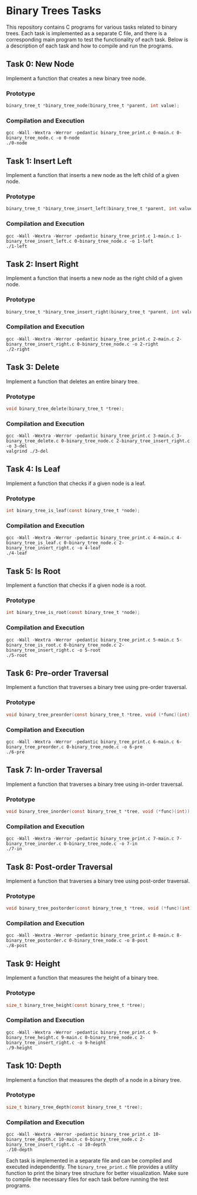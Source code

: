 # Binary Trees Tasks

This repository contains C programs for various tasks related to binary trees. Each task is implemented as a separate C file, and there is a corresponding main program to test the functionality of each task. Below is a description of each task and how to compile and run the programs.

## Task 0: New Node

Implement a function that creates a new binary tree node.

### Prototype

```c
binary_tree_t *binary_tree_node(binary_tree_t *parent, int value);
```

### Compilation and Execution

```shell
gcc -Wall -Wextra -Werror -pedantic binary_tree_print.c 0-main.c 0-binary_tree_node.c -o 0-node
./0-node
```

## Task 1: Insert Left

Implement a function that inserts a new node as the left child of a given node.

### Prototype

```c
binary_tree_t *binary_tree_insert_left(binary_tree_t *parent, int value);
```

### Compilation and Execution

```shell
gcc -Wall -Wextra -Werror -pedantic binary_tree_print.c 1-main.c 1-binary_tree_insert_left.c 0-binary_tree_node.c -o 1-left
./1-left
```

## Task 2: Insert Right

Implement a function that inserts a new node as the right child of a given node.

### Prototype

```c
binary_tree_t *binary_tree_insert_right(binary_tree_t *parent, int value);
```

### Compilation and Execution

```shell
gcc -Wall -Wextra -Werror -pedantic binary_tree_print.c 2-main.c 2-binary_tree_insert_right.c 0-binary_tree_node.c -o 2-right
./2-right
```

## Task 3: Delete

Implement a function that deletes an entire binary tree.

### Prototype

```c
void binary_tree_delete(binary_tree_t *tree);
```

### Compilation and Execution

```shell
gcc -Wall -Wextra -Werror -pedantic binary_tree_print.c 3-main.c 3-binary_tree_delete.c 0-binary_tree_node.c 2-binary_tree_insert_right.c -o 3-del
valgrind ./3-del
```

## Task 4: Is Leaf

Implement a function that checks if a given node is a leaf.

### Prototype

```c
int binary_tree_is_leaf(const binary_tree_t *node);
```

### Compilation and Execution

```shell
gcc -Wall -Wextra -Werror -pedantic binary_tree_print.c 4-main.c 4-binary_tree_is_leaf.c 0-binary_tree_node.c 2-binary_tree_insert_right.c -o 4-leaf
./4-leaf
```

## Task 5: Is Root

Implement a function that checks if a given node is a root.

### Prototype

```c
int binary_tree_is_root(const binary_tree_t *node);
```

### Compilation and Execution

```shell
gcc -Wall -Wextra -Werror -pedantic binary_tree_print.c 5-main.c 5-binary_tree_is_root.c 0-binary_tree_node.c 2-binary_tree_insert_right.c -o 5-root
./5-root
```

## Task 6: Pre-order Traversal

Implement a function that traverses a binary tree using pre-order traversal.

### Prototype

```c
void binary_tree_preorder(const binary_tree_t *tree, void (*func)(int));
```

### Compilation and Execution

```shell
gcc -Wall -Wextra -Werror -pedantic binary_tree_print.c 6-main.c 6-binary_tree_preorder.c 0-binary_tree_node.c -o 6-pre
./6-pre
```

## Task 7: In-order Traversal

Implement a function that traverses a binary tree using in-order traversal.

### Prototype

```c
void binary_tree_inorder(const binary_tree_t *tree, void (*func)(int));
```

### Compilation and Execution

```shell
gcc -Wall -Wextra -Werror -pedantic binary_tree_print.c 7-main.c 7-binary_tree_inorder.c 0-binary_tree_node.c -o 7-in
./7-in
```

## Task 8: Post-order Traversal

Implement a function that traverses a binary tree using post-order traversal.

### Prototype

```c
void binary_tree_postorder(const binary_tree_t *tree, void (*func)(int));
```

### Compilation and Execution

```shell
gcc -Wall -Wextra -Werror -pedantic binary_tree_print.c 8-main.c 8-binary_tree_postorder.c 0-binary_tree_node.c -o 8-post
./8-post
```

## Task 9: Height

Implement a function that measures the height of a binary tree.

### Prototype

```c
size_t binary_tree_height(const binary_tree_t *tree);
```

### Compilation and Execution

```shell
gcc -Wall -Wextra -Werror -pedantic binary_tree_print.c 9-binary_tree_height.c 9-main.c 0-binary_tree_node.c 2-binary_tree_insert_right.c -o 9-height
./9-height
```

## Task 10: Depth

Implement a function that measures the depth of a node in a binary tree.

### Prototype

```c
size_t binary_tree_depth(const binary_tree_t *tree);
```

### Compilation and Execution

```shell
gcc -Wall -Wextra -Werror -pedantic binary_tree_print.c 10-binary_tree_depth.c 10-main.c 0-binary_tree_node.c 2-binary_tree_insert_right.c -o 10-depth
./10-depth
```

Each task is implemented in a separate file and can be compiled and executed independently. The `binary_tree_print.c` file provides a utility function to print the binary tree structure for better visualization. Make sure to compile the necessary files for each task before running the test programs.
